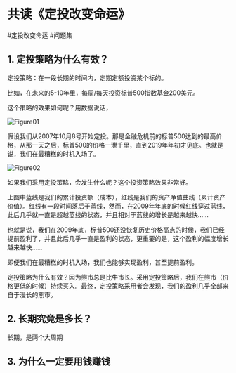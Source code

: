 # 共读《定投改变命运》

\#定投改变命运 #问题集 

## 1. 定投策略为什么有效？

定投策略：在一段长期的时间内，定期定额投资某个标的。

比如，在未来的5-10年里，每周/每天投资标普500指数基金200美元。

这个策略的效果如何呢？用数据说话，

![Figure01](https://ri.firesbox.com/images/Figure01.png)

假设我们从2007年10月8号开始定投。那是金融危机前的标普500达到的最高价格，从那一天之后，标普500的价格一泄千里，直到2019年年初才见底。也就是说，我们在最糟糕的时机入场了。

![Figure02](https://ri.firesbox.com/images/Figure02.png)

如果我们采用定投策略，会发生什么呢？这个投资策略效果非常好。

上图中蓝线是我们的累计投资额（成本），红线是我们的资产净值曲线（累计资产价值）。红线有一段时间落后于蓝线，然而，在2009年年底的时候红线穿过蓝线，此后几乎就一直是超越蓝线的状态，并且相对于蓝线的增长是越来越快……

也就是说，我们在2009年底，标普500还没恢复历史价格高点的时候，我们已经提前盈利了，并且此后几乎一直是盈利的状态，更重要的是，这个盈利的幅度增长越来越快……

即便我们在最糟糕的时机入场，我们也能够实现盈利，甚至提前盈利。

定投策略为什么有效？因为熊市总是比牛市长。采用定投策略后，我们在熊市（价格更低的时候）持续买入。最终，定投策略采用者会发现，我们的盈利几乎全部来自于漫长的熊市。



## 2. 长期究竟是多长？

长期，是两个大周期



## 3. 为什么一定要用钱赚钱